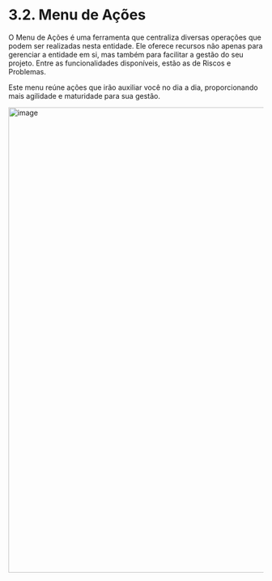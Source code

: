 # 3.2. Menu de Ações

O Menu de Ações é uma ferramenta que centraliza diversas operações que podem ser realizadas nesta entidade. Ele oferece recursos não apenas para gerenciar a entidade em si, mas também para facilitar a gestão do seu projeto. Entre as funcionalidades disponíveis, estão as de Riscos e Problemas.

Este menu reúne ações que irão auxiliar você no dia a dia, proporcionando mais agilidade e maturidade para sua gestão.

<img width="1902" height="920" alt="image" src="https://github.com/user-attachments/assets/4fb14098-9878-4e33-9f01-8f83b704b164" />
